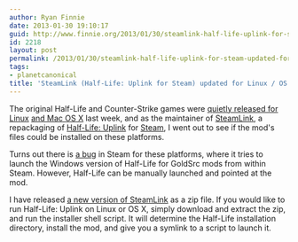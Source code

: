 ```yaml
---
author: Ryan Finnie
date: 2013-01-30 19:10:17
guid: http://www.finnie.org/2013/01/30/steamlink-half-life-uplink-for-steam-updated-for-linux-os-x/
id: 2218
layout: post
permalink: /2013/01/30/steamlink-half-life-uplink-for-steam-updated-for-linux-os-x/
tags:
- planetcanonical
title: 'SteamLink (Half-Life: Uplink for Steam) updated for Linux / OS X'
---
```

The original Half-Life and Counter-Strike games were [quietly released for Linux](http://www.geek.com/articles/games/valve-ports-half-life-to-linux-20130125/) [and Mac OS X](http://tech2.in.com/news/gaming/valve-quietly-ports-halflife-to-osx-and-linux/725422) last week, and as the maintainer of [SteamLink](http://www.halflifeuplink.com/steamlink/), a repackaging of [Half-Life: Uplink](http://www.halflifeuplink.com/) for [Steam](http://www.steampowered.com/), I went out to see if the mod's files could be installed on these platforms.

Turns out there is [a bug](https://github.com/ValveSoftware/steam-for-linux/issues/960#issuecomment-12883287) in Steam for these platforms, where it tries to launch the Windows version of Half-Life for GoldSrc mods from within Steam. However, Half-Life can be manually launched and pointed at the mod.

I have released [a new version of SteamLink](http://www.halflifeuplink.com/steamlink/) as a zip file. If you would like to run Half-Life: Uplink on Linux or OS X, simply download and extract the zip, and run the installer shell script. It will determine the Half-Life installation directory, install the mod, and give you a symlink to a script to launch it.
